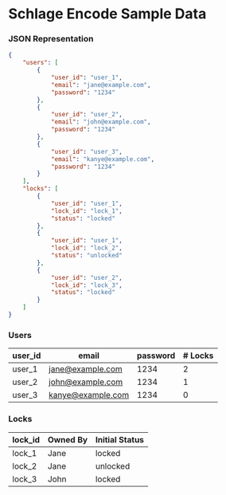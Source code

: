# Schlage Encode Sample Data

### JSON Representation

```json
{
    "users": [
        {
            "user_id": "user_1",
            "email": "jane@example.com",
            "password": "1234"
        },
        {
            "user_id": "user_2",
            "email": "john@example.com",
            "password": "1234"
        },
        {
            "user_id": "user_3",
            "email": "kanye@example.com",
            "password": "1234"
        }
    ],
    "locks": [
        {
            "user_id": "user_1",
            "lock_id": "lock_1",
            "status": "locked"
        },
        {
            "user_id": "user_1",
            "lock_id": "lock_2",
            "status": "unlocked"
        },
        {
            "user_id": "user_2",
            "lock_id": "lock_3",
            "status": "locked"
        }
    ]
}
```

### Users

| user\_id | email             | password | # Locks |
| -------- | ----------------- | -------- | ------- |
| user\_1  | jane@example.com  | 1234     | 2       |
| user\_2  | john@example.com  | 1234     | 1       |
| user\_3  | kanye@example.com | 1234     | 0       |

### Locks

| lock\_id | Owned By | Initial Status |
| -------- | -------- | -------------- |
| lock\_1  | Jane     | locked         |
| lock\_2  | Jane     | unlocked       |
| lock\_3  | John     | locked         |
